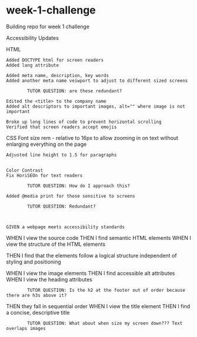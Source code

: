 # week-1-challenge
Building repo for week 1 challenge


Accessibility Updates

HTML

    Added DOCTYPE html for screen readers
    Added lang attribute

    Added meta name, description, key words 
    Added another meta name veiwport to adjust to different sized screens
        
            TUTOR QUESTION: are these redundant? 

    Edited the <title> to the company name
    Added alt descriptors to important images, alt="" where image is not important

    Broke up long lines of code to prevent horizontal scrolling
    Verified that screen readers accept emojis
    


CSS
    Font size rem - relative to 16px to allow zooming in on text without enlarging everything on the page

    Adjusted line height to 1.5 for paragraphs


    Color Contrast
    Fix HoriSEOn for text readers

            TUTOR QUESTION: How do I approach this?

    Added @media print for those sensitive to screens

            TUTOR QUESTION: Redundant? 



    GIVEN a webpage meets accessibility standards
WHEN I view the source code
THEN I find semantic HTML elements
WHEN I view the structure of the HTML elements

THEN I find that the elements follow a logical structure independent of styling and positioning

WHEN I view the image elements
THEN I find accessible alt attributes
WHEN I view the heading attributes

            TUTOR QUESTION: Is the h2 at the footer out of order because there are h3s above it?

THEN they fall in sequential order
WHEN I view the title element
THEN I find a concise, descriptive title

            TUTOR QUESTION: What about when size my screen down??? Text overlaps images


